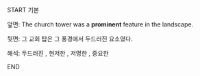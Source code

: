 START
기본

앞면:
The church tower was a **prominent** feature in the landscape.


뒷면:
그 교회 탑은 그 풍경에서 두드러진 요소였다.


해석:
두드러진 , 현저한 , 저명한 , 중요한
<!--ID: 1739322227668-->
END